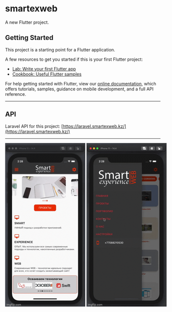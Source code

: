 # smartexweb

A new Flutter project.

## Getting Started

This project is a starting point for a Flutter application.

A few resources to get you started if this is your first Flutter project:

- [Lab: Write your first Flutter app](https://flutter.dev/docs/get-started/codelab)
- [Cookbook: Useful Flutter samples](https://flutter.dev/docs/cookbook)

For help getting started with Flutter, view our
[online documentation](https://flutter.dev/docs), which offers tutorials,
samples, guidance on mobile development, and a full API reference.

***

## API

Laravel API for this project: [https://laravel.smartexweb.kz/](https://laravel.smartexweb.kz/)

***

<div align="center">
  <div style="display: flex; align-items: flex-start;">
    <img src="assets/gif-images/54f9h6.gif" width="260" height="530"/>&nbsp;
    <img src="assets/gif-images/54joy9.gif" width="260" height="530"/>
  </div>
</div>
